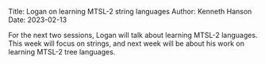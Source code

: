 Title: Logan on learning MTSL-2 string languages
Author: Kenneth Hanson
Date: 2023-02-13

For the next two sessions, Logan will talk about learning MTSL-2 languages.
This week will focus on strings, and next week will be about his work on learning MTSL-2 tree languages.
